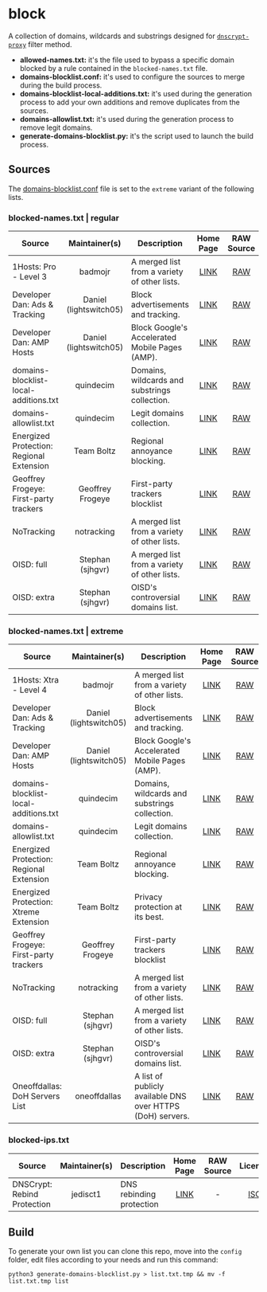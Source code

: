 # block

A collection of domains, wildcards and substrings designed for [`dnscrypt-proxy`](https://github.com/DNSCrypt/dnscrypt-proxy) filter method.

- __allowed-names.txt:__ it's the file used to bypass a specific domain blocked by a rule contained in the `blocked-names.txt` file.
- __domains-blocklist.conf:__ it's used to configure the sources to merge during the build process.
- __domains-blocklist-local-additions.txt:__ it's used during the generation process to add your own additions and remove duplicates from the sources.
- __domains-allowlist.txt:__ it's used during the generation process to remove legit domains.
- __generate-domains-blocklist.py:__ it's the script used to launch the build process.

## Sources

The [domains-blocklist.conf](https://codeberg.org/quindecim/block/src/branch/master/config/domains-blocklist.conf) file is set to the `extreme` variant of the following lists.

### blocked-names.txt | regular

| Source | Maintainer(s) | Description | Home Page | RAW Source | License |
|--------|:-------------:|-------------|:---------:|:----------:|:-------:|
1Hosts: Pro - Level 3 | badmojr | A merged list from a variety of other lists. | [LINK](https://github.com/badmojr/1Hosts) | [RAW](https://raw.githubusercontent.com/badmojr/1Hosts/master/Pro/domains.wildcards) | [MPL-2.0](https://github.com/badmojr/1Hosts/blob/master/LICENSE) |
Developer Dan: Ads & Tracking | Daniel (lightswitch05) | Block advertisements and tracking. | [LINK](https://github.com/lightswitch05/hosts) | [RAW](https://www.github.developerdan.com/hosts/lists/ads-and-tracking-extended.txt) | [Apache-2.0](https://github.com/lightswitch05/hosts/blob/master/LICENSE) |
Developer Dan: AMP Hosts | Daniel (lightswitch05) | Block Google's Accelerated Mobile Pages (AMP). | [LINK](https://github.com/lightswitch05/hosts) | [RAW](https://www.github.developerdan.com/hosts/lists/amp-hosts-extended.txt) | [Apache-2.0](https://github.com/lightswitch05/hosts/blob/master/LICENSE) |
domains-blocklist-local-additions.txt | quindecim | Domains, wildcards and substrings collection. | [LINK](https://codeberg.org/quindecim/block) | [RAW](https://codeberg.org/quindecim/block/raw/branch/master/config/domains-blocklist-local-additions.txt) | [GPLv3](https://codeberg.org/quindecim/block/src/branch/master/LICENSE.md) |
domains-allowlist.txt | quindecim | Legit domains collection. | [LINK](https://codeberg.org/quindecim/block) | [RAW](https://codeberg.org/quindecim/block/raw/branch/master/config/domains-allowlist.txt) | [GPLv3](https://codeberg.org/quindecim/block/src/branch/master/LICENSE.md) |
Energized Protection: Regional Extension | Team Boltz | Regional annoyance blocking. | [LINK](https://energized.pro/) | [RAW](https://block.energized.pro/extensions/regional/formats/domains.txt) | [MIT](https://github.com/EnergizedProtection/block/blob/master/LICENSE) |
Geoffrey Frogeye: First-party trackers | Geoffrey Frogeye | First-party trackers blocklist | [LINK](https://hostfiles.frogeye.fr/) | [RAW](https://hostfiles.frogeye.fr/multiparty-trackers.txt) | [MIT](https://git.frogeye.fr/geoffrey/eulaurarien/src/branch/master/LICENSE) |
NoTracking | notracking | A merged list from a variety of other lists. | [LINK](https://github.com/notracking/hosts-blocklists) | [RAW](https://raw.githubusercontent.com/notracking/hosts-blocklists/master/dnscrypt-proxy/dnscrypt-proxy.blacklist.txt) | All Rights Reserved |
OISD: full | Stephan (sjhgvr) | A merged list from a variety of other lists. | [LINK](https://oisd.nl/) | [RAW](https://dbl.oisd.nl/) | All Rights Reserved |
OISD: extra | Stephan (sjhgvr) | OISD's controversial domains list. | [LINK](https://oisd.nl/) | [RAW](https://dbl.oisd.nl/extra/) | All Rights Reserved |

### blocked-names.txt | extreme

| Source | Maintainer(s) | Description | Home Page | RAW Source | License |
|--------|:-------------:|-------------|:---------:|:----------:|:-------:|
1Hosts: Xtra - Level 4 | badmojr | A merged list from a variety of other lists. | [LINK](https://github.com/badmojr/1Hosts) | [RAW](https://raw.githubusercontent.com/badmojr/1Hosts/master/Xtra/domains.wildcards) | [MPL-2.0](https://github.com/badmojr/1Hosts/blob/master/LICENSE) |
Developer Dan: Ads & Tracking | Daniel (lightswitch05) | Block advertisements and tracking. | [LINK](https://github.com/lightswitch05/hosts) | [RAW](https://www.github.developerdan.com/hosts/lists/ads-and-tracking-extended.txt) | [Apache-2.0](https://github.com/lightswitch05/hosts/blob/master/LICENSE) |
Developer Dan: AMP Hosts | Daniel (lightswitch05) | Block Google's Accelerated Mobile Pages (AMP). | [LINK](https://github.com/lightswitch05/hosts) | [RAW](https://www.github.developerdan.com/hosts/lists/amp-hosts-extended.txt) | [Apache-2.0](https://github.com/lightswitch05/hosts/blob/master/LICENSE) |
domains-blocklist-local-additions.txt | quindecim | Domains, wildcards and substrings collection. | [LINK](https://codeberg.org/quindecim/block) | [RAW](https://codeberg.org/quindecim/block/raw/branch/master/config/domains-blocklist-local-additions.txt) | [GPLv3](https://codeberg.org/quindecim/block/src/branch/master/LICENSE.md) |
domains-allowlist.txt | quindecim | Legit domains collection. | [LINK](https://codeberg.org/quindecim/block) | [RAW](https://codeberg.org/quindecim/block/raw/branch/master/config/domains-allowlist.txt) | [GPLv3](https://codeberg.org/quindecim/block/src/branch/master/LICENSE.md) |
Energized Protection: Regional Extension | Team Boltz | Regional annoyance blocking. | [LINK](https://energized.pro/) | [RAW](https://block.energized.pro/extensions/regional/formats/domains.txt) | [MIT](https://github.com/EnergizedProtection/block/blob/master/LICENSE) |
Energized Protection: Xtreme Extension | Team Boltz | Privacy protection at its best. | [LINK](https://energized.pro/) | [RAW](https://block.energized.pro/extensions/xtreme/formats/domains.txt) | [MIT](https://github.com/EnergizedProtection/block/blob/master/LICENSE) |
Geoffrey Frogeye: First-party trackers | Geoffrey Frogeye | First-party trackers blocklist | [LINK](https://hostfiles.frogeye.fr/) | [RAW](https://hostfiles.frogeye.fr/multiparty-trackers.txt) | [MIT](https://git.frogeye.fr/geoffrey/eulaurarien/src/branch/master/LICENSE) |
NoTracking | notracking | A merged list from a variety of other lists. | [LINK](https://github.com/notracking/hosts-blocklists) | [RAW](https://raw.githubusercontent.com/notracking/hosts-blocklists/master/dnscrypt-proxy/dnscrypt-proxy.blacklist.txt) | All Rights Reserved |
OISD: full | Stephan (sjhgvr) | A merged list from a variety of other lists. | [LINK](https://oisd.nl/) | [RAW](https://dbl.oisd.nl/) | All Rights Reserved |
OISD: extra | Stephan (sjhgvr) | OISD's controversial domains list. | [LINK](https://oisd.nl/) | [RAW](https://dbl.oisd.nl/extra/) | All Rights Reserved |
Oneoffdallas: DoH Servers List | oneoffdallas | A list of publicly available DNS over HTTPS (DoH) servers. | [LINK](https://github.com/oneoffdallas/dohservers) | [RAW](https://raw.githubusercontent.com/oneoffdallas/dohservers/master/list.txt) | [MIT](https://github.com/oneoffdallas/dohservers/blob/master/LICENSE) |

### blocked-ips.txt

| Source | Maintainer(s) | Description | Home Page | RAW Source | License |
|--------|:-------------:|-------------|:---------:|:----------:|:-------:|
DNSCrypt: Rebind Protection | jedisct1 | DNS rebinding protection | [LINK](https://github.com/DNSCrypt/dnscrypt-proxy/wiki/Filters#dns-rebinding-protection) | - | [ISC](https://github.com/DNSCrypt/dnscrypt-proxy/blob/master/LICENSE) |

## Build

To generate your own list you can clone this repo, move into the `config` folder, edit files according to your needs and run this command:
```
python3 generate-domains-blocklist.py > list.txt.tmp && mv -f list.txt.tmp list
```